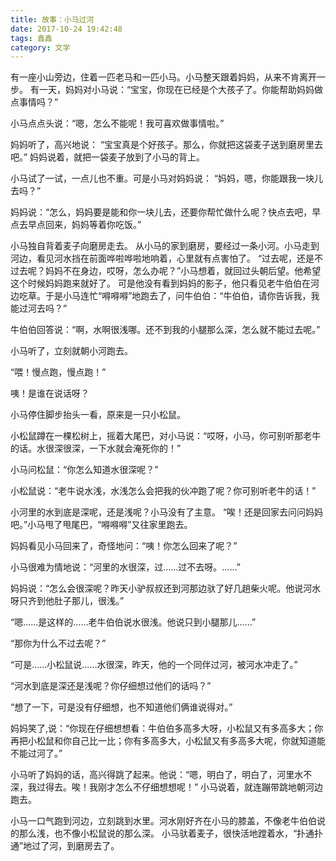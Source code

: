 ```yaml
---
title: 故事：小马过河
date: 2017-10-24 19:42:48
tags: 鑫鑫
category: 文学
---
```

有一座小山旁边，住着一匹老马和一匹小马。小马整天跟着妈妈，从来不肯离开一步。 有一天，妈妈对小马说：“宝宝，你现在已经是个大孩子了。你能帮助妈妈做点事情吗？” 

小马点点头说：“嗯，怎么不能呢！我可喜欢做事情啦。” 

妈妈听了，高兴地说： “宝宝真是个好孩子。那么，你就把这袋麦子送到磨房里去吧。” 妈妈说着，就把一袋麦子放到了小马的背上。 

小马试了一试，一点儿也不重。可是小马对妈妈说： “妈妈，嗯，你能跟我一块儿去吗？” 

妈妈说：“怎么，妈妈要是能和你一块儿去，还要你帮忙做什么呢？快点去吧，早点去早点回来，妈妈等着你吃饭。” 

小马独自背着麦子向磨房走去。 从小马的家到磨房，要经过一条小河。小马走到河边，看见河水挡在前面哗啦哗啦地响着，心里就有点害怕了。 “过去呢，还是不过去呢？妈妈不在身边，哎呀，怎么办呢？”小马想着，就回过头朝后望。他希望这个时候妈妈跑来就好了。 可是他没有看到妈妈的影子，他只看见老牛伯伯在河边吃草。于是小马连忙“嘚嘚嘚”地跑去了，问牛伯伯：“牛伯伯，请你告诉我，我能过河去吗？” 

牛伯伯回答说：“啊，水啊很浅哪。还不到我的小腿那么深，怎么就不能过去呢。” 

小马听了，立刻就朝小河跑去。 

“喂！慢点跑，慢点跑！” 

咦！是谁在说话呀？ 

小马停住脚步抬头一看，原来是一只小松鼠。 

小松鼠蹲在一棵松树上，摇着大尾巴，对小马说：“哎呀，小马，你可别听那老牛的话。水很深很深，一下水就会淹死你的！” 

小马问松鼠：“你怎么知道水很深呢？” 

小松鼠说：“老牛说水浅，水浅怎么会把我的伙冲跑了呢？你可别听老牛的话！” 

小河里的水到底是深呢，还是浅呢？小马没有了主意。 “唉！还是回家去问问妈妈吧。”小马甩了甩尾巴，“嘚嘚嘚”又往家里跑去。 

妈妈看见小马回来了，奇怪地问：“咦！你怎么回来了呢？” 

小马很难为情地说：“河里的水很深，过……过不去呀。……” 

妈妈说：“怎么会很深呢？昨天小驴叔叔还到河那边驮了好几趟柴火呢。他说河水呀只齐到他肚子那儿，很浅。” 

“嗯……是这样的……老牛伯伯说水很浅。他说只到小腿那儿……” 

“那你为什么不过去呢？” 

“可是……小松鼠说……水很深，昨天，他的一个同伴过河，被河水冲走了。” 

“河水到底是深还是浅呢？你仔细想过他们的话吗？” 

“想了一下，可是没有仔细想，也不知道他们俩谁说得对。” 

妈妈笑了,说：“你现在仔细想想看：牛伯伯多高多大呀，小松鼠又有多高多大；你再把小松鼠和你自己比一比；你有多高多大，小松鼠又有多高多大呢，你就知道能不能过河了。” 

小马听了妈妈的话，高兴得跳了起来。他说：“嗯，明白了，明白了，河里水不深，我过得去。唉！我刚才怎么不仔细想想呢！” 小马说着，就连蹦带跳地朝河边跑去。 

小马一口气跑到河边，立刻跳到水里。河水刚好齐在小马的膝盖，不像老牛伯伯说的那么浅，也不像小松鼠说的那么深。 小马驮着麦子，很快活地蹚着水，“扑通扑通”地过了河，到磨房去了。

